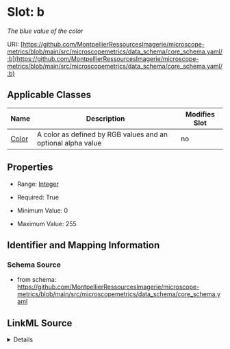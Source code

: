 # Slot: b


_The blue value of the color_



URI: [https://github.com/MontpellierRessourcesImagerie/microscope-metrics/blob/main/src/microscopemetrics/data_schema/core_schema.yaml/:b](https://github.com/MontpellierRessourcesImagerie/microscope-metrics/blob/main/src/microscopemetrics/data_schema/core_schema.yaml/:b)



<!-- no inheritance hierarchy -->




## Applicable Classes

| Name | Description | Modifies Slot |
| --- | --- | --- |
[Color](Color.md) | A color as defined by RGB values and an optional alpha value |  no  |







## Properties

* Range: [Integer](Integer.md)

* Required: True

* Minimum Value: 0

* Maximum Value: 255





## Identifier and Mapping Information







### Schema Source


* from schema: https://github.com/MontpellierRessourcesImagerie/microscope-metrics/blob/main/src/microscopemetrics/data_schema/core_schema.yaml




## LinkML Source

<details>
```yaml
name: b
description: The blue value of the color
from_schema: https://github.com/MontpellierRessourcesImagerie/microscope-metrics/blob/main/src/microscopemetrics/data_schema/core_schema.yaml
rank: 1000
multivalued: false
ifabsent: int(128)
alias: b
owner: Color
domain_of:
- Color
range: integer
required: true
minimum_value: 0
maximum_value: 255

```
</details>
